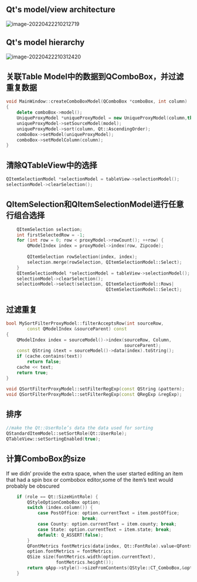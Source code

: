 ## Qt's model/view architecture

![image-20220422210212719](/images/AdvancedQtProgramming/image-20220422210212719.png)

## Qt's model hierarchy



![image-20220422210312420](/images/AdvancedQtProgramming/image-20220422210312420.png)

## 关联Table Model中的数据到QComboBox，并过滤重复数据

```c++
void MainWindow::createComboBoxModel(QComboBox *comboBox, int column)
{
	delete comboBox->model();
	UniqueProxyModel *uniqueProxyModel = new UniqueProxyModel(column,this);
	uniqueProxyModel->setSourceModel(model);
	uniqueProxyModel->sort(column, Qt::AscendingOrder);
	comboBox->setModel(uniqueProxyModel);
	comboBox->setModelColumn(column);
}
```

## 清除QTableView中的选择

```c++
QItemSelectionModel *selectionModel = tableView->selectionModel();
selectionModel->clearSelection();
```

## QItemSelection和QItemSelectionModel进行任意行组合选择

```c++
    QItemSelection selection;
    int firstSelectedRow = -1;
    for (int row = 0; row < proxyModel->rowCount(); ++row) {
        QModelIndex index = proxyModel->index(row, Zipcode);
        
        QItemSelection rowSelection(index, index);
        selection.merge(rowSelection, QItemSelectionModel::Select);
    }
    QItemSelectionModel *selectionModel = tableView->selectionModel();
    selectionModel->clearSelection();
    selectionModel->select(selection, QItemSelectionModel::Rows|
                                      QItemSelectionModel::Select);

```

## 过滤重复

```c++
bool MySortFilterProxyModel::filterAcceptsRow(int sourceRow,
        const QModelIndex &sourceParent) const
{
    QModelIndex index = sourceModel()->index(sourceRow, Column,
                                             sourceParent);
    const QString &text = sourceModel()->data(index).toString();
    if (cache.contains(text))
        return false;
    cache << text;
    return true;
}

void QSortFilterProxyModel::setFilterRegExp(const QString &pattern);
void QSortFilterProxyModel::setFilterRegExp(const QRegExp &regExp);
```

## 排序

```c++
//make the Qt::UserRole’s data the data used for sorting
QStandardItemModel::setSortRole(Qt::UserRole);
QTableView::setSortingEnabled(true);
```

## 计算ComboBox的size

If we didn’ provide the extra space, when the user started editing an item that had a spin box or combobox editor,some of the item’s text would probably be obscured

```c++
    if (role == Qt::SizeHintRole) {
        QStyleOptionComboBox option;
        switch (index.column()) {
            case PostOffice: option.currentText = item.postOffice;
                             break;
            case County: option.currentText = item.county; break;
            case State: option.currentText = item.state; break;
            default: Q_ASSERT(false);
        }
        QFontMetrics fontMetrics(data(index, Qt::FontRole).value<QFont>());
        option.fontMetrics = fontMetrics;
        QSize size(fontMetrics.width(option.currentText),
                   fontMetrics.height());
        return qApp->style()->sizeFromContents(QStyle::CT_ComboBox,&option, size);
    }
```


